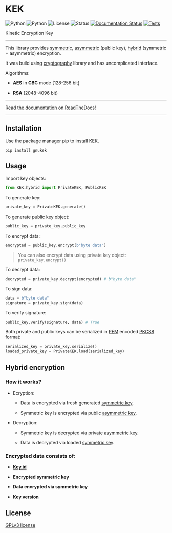 # KEK
![Python](https://img.shields.io/badge/Python->=3.7-orange)
![Python](https://img.shields.io/badge/cryptography->=35.0.0-green)
![License](https://img.shields.io/pypi/l/gnukek)
![Status](https://img.shields.io/pypi/status/gnukek)
[![Documentation Status](https://readthedocs.org/projects/gnukek/badge/?version=latest)](https://gnukek.readthedocs.io/en/latest/?badge=latest)
[![Tests](https://github.com/SweetBubaleXXX/KEK/actions/workflows/python-package.yml/badge.svg)](https://github.com/SweetBubaleXXX/KEK/actions)

Kinetic Encryption Key

----------

This library provides [symmetric](https://gnukek.readthedocs.io/en/latest/KEK.html#module-KEK.symmetric),
[asymmetric](https://gnukek.readthedocs.io/en/latest/KEK.html#module-KEK.asymmetric) (public key),
[hybrid](https://gnukek.readthedocs.io/en/latest/KEK.html#module-KEK.hybrid) (symmetric + asymmetric) encryption.

It was build using [cryptography](https://cryptography.io/en/latest/) library and has uncomplicated interface.

Algorithms:

- **AES** in **CBC** mode (128-256 bit)

- **RSA** (2048-4096 bit)

----------

[Read the documentation on ReadTheDocs!](https://gnukek.readthedocs.io/en/latest/)

----------

## Installation

Use the package manager [pip](https://pip.pypa.io/en/stable/) to install [KEK](https://pypi.org/project/gnukek/).

```bash
pip install gnukek
```

## Usage

Import key objects:

```python
from KEK.hybrid import PrivateKEK, PublicKEK
```

To generate key:

```python
private_key = PrivateKEK.generate()
```

To generate public key object:

```python
public_key = private_key.public_key
```

To encrypt data:

```python
encrypted = public_key.encrypt(b"byte data")
```

> You can also encrypt data using private key object: `private_key.encrypt()`

To decrypt data:

```python
decrypted = private_key.decrypt(encrypted) # b"byte data"
```

To sign data:

```python
data = b"byte data"
signature = private_key.sign(data) 
```

To verify signature:

```python
public_key.verify(signature, data) # True
```

Both private and public keys can be serialized in [PEM](https://cryptography.io/en/latest/hazmat/primitives/asymmetric/serialization/#pem) encoded
[PKCS8](https://cryptography.io/en/latest/hazmat/primitives/asymmetric/serialization/#cryptography.hazmat.primitives.serialization.PrivateFormat.PKCS8) format:

```python
serialized_key = private_key.serialize()
loaded_private_key = PrivateKEK.load(serialized_key)
```

## Hybrid encryption

### How it works?

- Ecryption:

    - Data is encrypted via fresh generated [symmetric key](https://gnukek.readthedocs.io/en/latest/KEK.html#module-KEK.symmetric).

    - Symmetric key is encrypted via public [asymmetric key](https://gnukek.readthedocs.io/en/latest/KEK.html#module-KEK.asymmetric).

- Decryption:

    - Symmetric key is decrypted via private [asymmetric key](https://gnukek.readthedocs.io/en/latest/KEK.html#module-KEK.asymmetric).

    - Data is decrypted via loaded [symmetric key](https://gnukek.readthedocs.io/en/latest/KEK.html#module-KEK.symmetric).

### Encrypted data consists of:

  - [**Key id**](https://gnukek.readthedocs.io/en/latest/KEK.html#KEK.hybrid.PrivateKEK.key_id)

  - **Encrypted symmetric key**

  - **Data encrypted via symmetric key**

  - [**Key version**](https://gnukek.readthedocs.io/en/latest/KEK.html#KEK.hybrid.PrivateKEK.version)

## License

[GPLv3 license](https://github.com/SweetBubaleXXX/KEK/blob/main/LICENSE)


